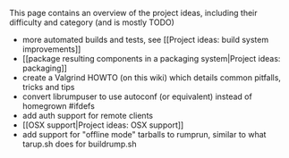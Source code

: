 This page contains an overview of the project ideas, including their
difficulty and category (and is mostly TODO)

* more automated builds and tests, see [[Project ideas: build system improvements]]
* [[package resulting components in a packaging system|Project ideas: packaging]]
* create a Valgrind HOWTO (on this wiki) which details common pitfalls, tricks and tips
* convert librumpuser to use autoconf (or equivalent) instead of homegrown #ifdefs
* add auth support for remote clients
* [[OSX support|Project ideas: OSX support]]
* add support for "offline mode" tarballs to rumprun, similar to what tarup.sh does for buildrump.sh